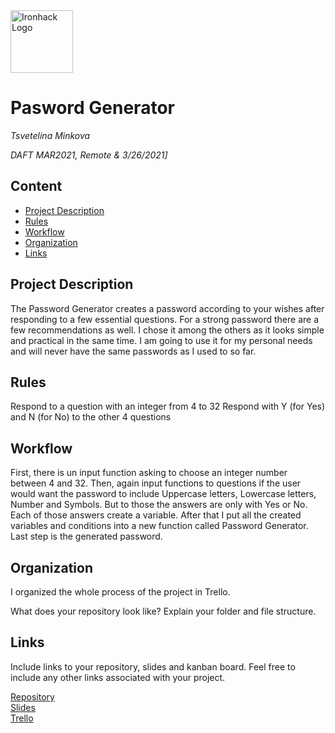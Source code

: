 <img src="https://bit.ly/2VnXWr2" alt="Ironhack Logo" width="100"/>

# Pasword Generator
*Tsvetelina Minkova*

*DAFT MAR2021, Remote & 3/26/2021]*

## Content
- [Project Description](#project-description)
- [Rules](#rules)
- [Workflow](#workflow)
- [Organization](#organization)
- [Links](#links)

## Project Description
The Password Generator creates a password according to your wishes after responding to a few essential questions. For a strong password there are a few recommendations as well. I chose it among the others as it looks simple and practical in the same time. I am going to use it for my personal needs and will never have the same passwords as I used to so far.

## Rules
Respond to a question with an integer from 4 to 32
Respond with Y (for Yes) and N (for No) to the other 4 questions


## Workflow
First, there is un input function asking to choose an integer number between 4 and 32.
Then, again input functions to questions if the user would want the password to include Uppercase letters, Lowercase letters, Number and Symbols. But to those the answers are only with Yes or No.
Each of those answers create a variable.
After that I put all the created variables and conditions into a new function called Password Generator.
Last step is the generated password.

## Organization
I organized the whole process of the project in Trello.

What does your repository look like? Explain your folder and file structure.

## Links
Include links to your repository, slides and kanban board. Feel free to include any other links associated with your project.

[Repository](https://github.com/)  
[Slides](https://slides.com/)  
[Trello](https://trello.com/b/g3VpUKeH/project-week-1-password-generator)  
